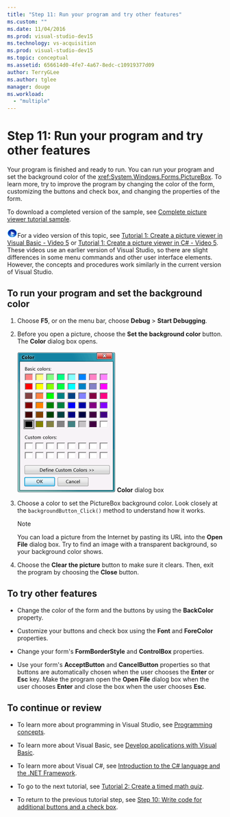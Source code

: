 ```yaml
---
title: "Step 11: Run your program and try other features"
ms.custom: ""
ms.date: 11/04/2016
ms.prod: visual-studio-dev15
ms.technology: vs-acquisition
ms.prod: visual-studio-dev15
ms.topic: conceptual
ms.assetid: 656614d0-4fe7-4a67-8edc-c10919377d09
author: TerryGLee
ms.author: tglee
manager: douge
ms.workload:
  - "multiple"
---
```

# Step 11: Run your program and try other features
Your program is finished and ready to run. You can run your program and set the background color of the <xref:System.Windows.Forms.PictureBox>. To learn more, try to improve the program by changing the color of the form, customizing the buttons and check box, and changing the properties of the form.

 To download a completed version of the sample, see [Complete picture viewer tutorial sample](https://code.msdn.microsoft.com/Complete-Picture-Viewer-7d91d3a8).

 ![link to video](../data-tools/media/playvideo.gif)For a video version of this topic, see [Tutorial 1: Create a picture viewer in Visual Basic - Video 5](http://go.microsoft.com/fwlink/?LinkId=205216) or [Tutorial 1: Create a picture viewer in C# - Video 5](http://go.microsoft.com/fwlink/?LinkId=205206). These videos use an earlier version of Visual Studio, so there are slight differences in some menu commands and other user interface elements. However, the concepts and procedures work similarly in the current version of Visual Studio.

## To run your program and set the background color

1.  Choose **F5**, or on the menu bar, choose **Debug** > **Start Debugging**.

2.  Before you open a picture, choose the **Set the background color** button. The **Color** dialog box opens.

     ![Color dialog box](../ide/media/express_colordialog.png)
**Color** dialog box

3.  Choose a color to set the PictureBox background color. Look closely at the `backgroundButton_Click()` method to understand how it works.

    > [!NOTE]
    >  You can load a picture from the Internet by pasting its URL into the **Open File** dialog box. Try to find an image with a transparent background, so your background color shows.

4.  Choose the **Clear the picture** button to make sure it clears. Then, exit the program by choosing the **Close** button.

## To try other features

-   Change the color of the form and the buttons by using the **BackColor** property.

-   Customize your buttons and check box using the **Font** and **ForeColor** properties.

-   Change your form's **FormBorderStyle** and **ControlBox** properties.

-   Use your form's **AcceptButton** and **CancelButton** properties so that buttons are automatically chosen when the user chooses the **Enter** or **Esc** key. Make the program open the **Open File** dialog box when the user chooses **Enter** and close the box when the user chooses **Esc**.

## To continue or review

-   To learn more about programming in Visual Studio, see [Programming concepts](https://msdn.microsoft.com/Library/65c12cca-af4f-4017-886e-2dbc00a189d6).

-   To learn more about Visual Basic, see [Develop applications with Visual Basic](/dotnet/visual-basic/developing-apps/index).

-   To learn more about Visual C#, see [Introduction to the C# language and the .NET Framework](/dotnet/csharp/getting-started/introduction-to-the-csharp-language-and-the-net-framework).

-   To go to the next tutorial, see [Tutorial 2: Create a timed math quiz](../ide/tutorial-2-create-a-timed-math-quiz.md).

-   To return to the previous tutorial step, see [Step 10: Write code for additional buttons and a check box](../ide/step-10-write-code-for-additional-buttons-and-a-check-box.md).
